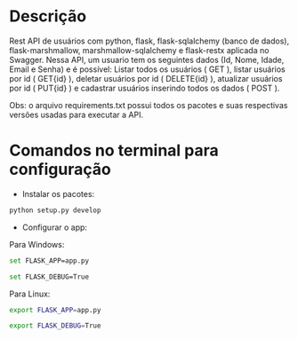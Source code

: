 # Descrição

Rest API de usuários com python, flask, flask-sqlalchemy (banco de dados), flask-marshmallow, marshmallow-sqlalchemy e flask-restx aplicada no Swagger. Nessa API, um usuario tem os seguintes dados (Id, Nome, Idade, Email e Senha) e é possível: Listar todos os usuários ( GET ), listar usuários por id ( GET{id} ), deletar usuários por id ( DELETE{id} ), atualizar usuários por id ( PUT{id} ) e cadastrar usuários inserindo todos os dados ( POST ).

Obs: o arquivo requirements.txt possui todos os pacotes e suas respectivas versões usadas para executar a API.

# Comandos no terminal para configuração

- Instalar os pacotes: 

```bash
python setup.py develop
```
- Configurar o app:

Para Windows:
```bash
set FLASK_APP=app.py 
```
```bash
set FLASK_DEBUG=True
```
Para Linux:
```bash
export FLASK_APP=app.py
```
```bash
export FLASK_DEBUG=True
```




